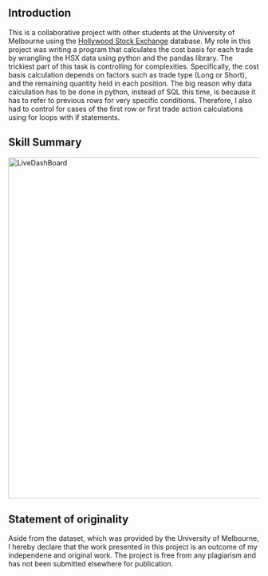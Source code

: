 ## Introduction 
This is a collaborative project with other students at the University of Melbourne using the [Hollywood Stock Exchange](https://www.hsx.com/) database. My role in this project was writing a program that calculates the cost basis for each trade by wrangling the HSX data using python and the pandas library. The trickiest part of this task is controlling for complexities. Specifically, the cost basis calculation depends on factors such as trade type (Long or Short), and the remaining quantity held in each position. The big reason why data calculation has to be done in python, instead of SQL this time, is because it has to refer to previous rows for very specific conditions. Therefore, I also had to control for cases of the first row or first trade action calculations using for loops with if statements.

## Skill Summary 
<img width="683" alt="LiveDashBoard" src="https://user-images.githubusercontent.com/94946621/205501174-3908cdf7-1d39-494d-81e5-4d4bf258a08c.PNG">

## Statement of originality 
Aside from the dataset, which was provided by the University of Melbourne, I hereby declare that the work presented in this project is an outcome of my independene and original work. The project is free from any plagiarism and has not been submitted elsewhere for publication.
